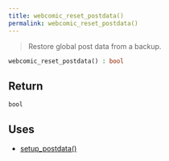 ```yaml
---
title: webcomic_reset_postdata()
permalink: webcomic_reset_postdata()
---
```


> Restore global post data from a backup.

```php
webcomic_reset_postdata() : bool
```

## Return

`bool`

## Uses
- [setup_postdata()](https://developer.wordpress.org/reference/functions/setup_postdata/)
